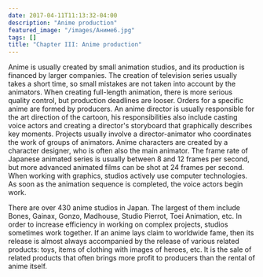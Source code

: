 ```yaml
---
date: 2017-04-11T11:13:32-04:00
description: "Anime production"
featured_image: "/images/Аниме6.jpg"
tags: []
title: "Chapter III: Anime production"
---
```


Anime is usually created by small animation studios, and its production is financed by larger companies. The creation of television series usually takes a short time, so small mistakes are not taken into account by the animators. When creating full-length animation, there is more serious quality control, but production deadlines are looser. Orders for a specific anime are formed by producers. An anime director is usually responsible for the art direction of the cartoon, his responsibilities also include casting voice actors and creating a director's storyboard that graphically describes key moments. Projects usually involve a director-animator who coordinates the work of groups of animators. Anime characters are created by a character designer, who is often also the main animator. The frame rate of Japanese animated series is usually between 8 and 12 frames per second, but more advanced animated films can be shot at 24 frames per second. When working with graphics, studios actively use computer technologies. As soon as the animation sequence is completed, the voice actors begin work.

There are over 430 anime studios in Japan. The largest of them include Bones, Gainax, Gonzo, Madhouse, Studio Pierrot, Toei Animation, etc. In order to increase efficiency in working on complex projects, studios sometimes work together. If an anime lays claim to worldwide fame, then its release is almost always accompanied by the release of various related products: toys, items of clothing with images of heroes, etc. It is the sale of related products that often brings more profit to producers than the rental of anime itself.
